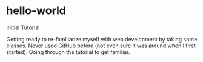 # hello-world
Initial Tutorial

Getting ready to re-familiarize myself with web development by taking some classes. Never used GitHub 
before (not even sure it was around when I first started). Going through the tutorial to get familiar.
